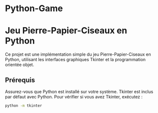 # Python-Game
# Jeu Pierre-Papier-Ciseaux en Python

Ce projet est une implémentation simple du jeu Pierre-Papier-Ciseaux en Python, utilisant les interfaces graphiques Tkinter et la programmation orientée objet.

## Prérequis

Assurez-vous que Python est installé sur votre système. Tkinter est inclus par défaut avec Python. Pour vérifier si vous avez Tkinter, exécutez :

```bash
python -m tkinter
